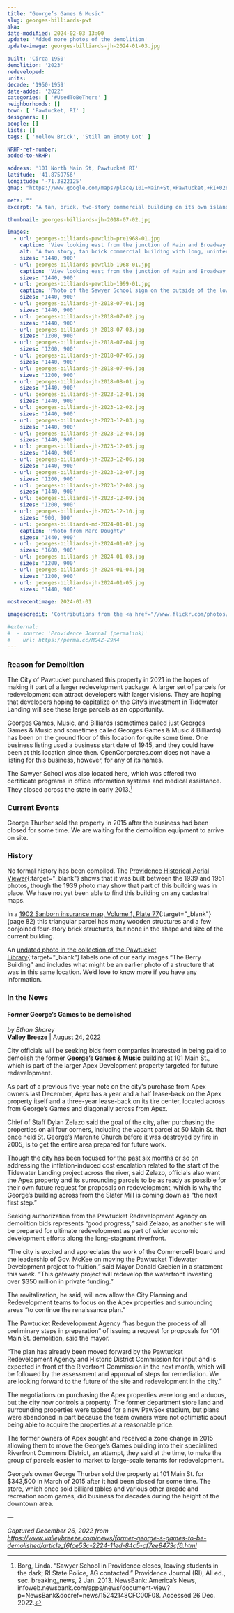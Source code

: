 ```yaml
---
title: "George’s Games & Music"
slug: georges-billiards-pwt
aka:
date-modified: 2024-02-03 13:00
update: 'Added more photos of the demolition'
update-image: georges-billiards-jh-2024-01-03.jpg

built: 'Circa 1950'
demolition: '2023'
redeveloped:
units:
decade: '1950-1959'
date-added: '2022'
categories: [ '#UsedToBeThere' ]
neighborhoods: []
town: [ 'Pawtucket, RI' ]
designers: []
people: []
lists: []
tags: [ 'Yellow Brick', 'Still an Empty Lot' ]

NRHP-ref-number:
added-to-NRHP:

address: '101 North Main St, Pawtucket RI'
latitude: '41.8759756'
longitude: '-71.3822125'
gmap: "https://www.google.com/maps/place/101+Main+St,+Pawtucket,+RI+02860/@41.8759756,-71.3822125,18z/data=!4m5!3m4!1s0x89e45cab4b30d261:0xfb443fccd0fc0082!8m2!3d41.8759756!4d-71.3823949"

meta: ""
excerpt: "A tan, brick, two-story commercial building on its own island of land between Main and Broadway in Downtown Pawtucket"

thumbnail: georges-billiards-jh-2018-07-02.jpg

images:
  - url: georges-billiards-pawtlib-pre1968-01.jpg
    caption: 'View looking east from the junction of Main and Broadway before 1968. Likely that this portion of the building replaced an older one or added onto it, we are unsure. Part of the Pawtucket Library collection on Flickr'
    alt: 'A two story, tan brick commercial building with long, uninterrupted ribbon window banks of original steel frame, 10 lite windows arranged 2 over 5 on the back faces of the building. Some windows aliong the street-facing side have been replaced with modern, single lite replacements, or consist of assymetrical window pairs in a repeating pattern'
    sizes: '1440, 900'
  - url: georges-billiards-pawtlib-1968-01.jpg
    caption: 'View looking east from the junction of Main and Broadway circa 1968 to 1970. Part of the Pawtucket Library collection on Flickr'
    sizes: '1440, 900'
  - url: georges-billiards-pawtlib-1999-01.jpg
    caption: 'Photo of the Sawyer School sign on the outside of the lower portion of the building, circa 1999. Part of the Pawtucket Library collection on Flickr'
    sizes: '1440, 900'
  - url: georges-billiards-jh-2018-07-01.jpg
    sizes: '1440, 900'
  - url: georges-billiards-jh-2018-07-02.jpg
    sizes: '1440, 900'
  - url: georges-billiards-jh-2018-07-03.jpg
    sizes: '1200, 900'
  - url: georges-billiards-jh-2018-07-04.jpg
    sizes: '1200, 900'
  - url: georges-billiards-jh-2018-07-05.jpg
    sizes: '1440, 900'
  - url: georges-billiards-jh-2018-07-06.jpg
    sizes: '1200, 900'
  - url: georges-billiards-jh-2018-08-01.jpg
    sizes: '1440, 900'
  - url: georges-billiards-jh-2023-12-01.jpg
    sizes: '1440, 900'
  - url: georges-billiards-jh-2023-12-02.jpg
    sizes: '1440, 900'
  - url: georges-billiards-jh-2023-12-03.jpg
    sizes: '1440, 900'
  - url: georges-billiards-jh-2023-12-04.jpg
    sizes: '1440, 900'
  - url: georges-billiards-jh-2023-12-05.jpg
    sizes: '1440, 900'
  - url: georges-billiards-jh-2023-12-06.jpg
    sizes: '1440, 900'
  - url: georges-billiards-jh-2023-12-07.jpg
    sizes: '1200, 900'
  - url: georges-billiards-jh-2023-12-08.jpg
    sizes: '1440, 900'
  - url: georges-billiards-jh-2023-12-09.jpg
    sizes: '1200, 900'
  - url: georges-billiards-jh-2023-12-10.jpg
    sizes: '900, 900'
  - url: georges-billiards-md-2024-01-01.jpg
    caption: 'Photo from Marc Doughty'
    sizes: '1440, 900'
  - url: georges-billiards-jh-2024-01-02.jpg
    sizes: '1600, 900'
  - url: georges-billiards-jh-2024-01-03.jpg
    sizes: '1200, 900'
  - url: georges-billiards-jh-2024-01-04.jpg
    sizes: '1200, 900'
  - url: georges-billiards-jh-2024-01-05.jpg
    sizes: '1440, 900'

mostrecentimage: 2024-01-01

imagescredit: 'Contributions from the <a href="//www.flickr.com/photos/pawtucketlibrary/albums/72157690062762483" target="_blank">Pawtucket Library on Flickr</a> and Marc Doughty'

#external:
#  - source: 'Providence Journal (permalink)'
#    url: https://perma.cc/MQ4Z-Z9K4
---
```


### Reason for Demolition

The City of Pawtucket purchased this property in 2021 in the hopes of making it part of a larger redevelopment package. A larger set of parcels for redevelopment can attract developers with larger visions. They are hoping that developers hoping to capitalize on the City’s investment in Tidewater Landing will see these large parcels as an opportunity. 

Georges Games, Music, and Billiards (sometimes called just Georges Games & Music and sometimes called Georges Games & Music & Billiards) has been on the ground floor of this location for quite some time. One business listing used a business start date of 1945, and they could have been at this location since then. OpenCorporates.com does not have a listing for this business, however, for any of its names. 

The Sawyer School was also located here, which was offered two certificate programs in office information systems and medical assistance. They closed across the state in early 2013.[^1]

[^1]: Borg, Linda. “Sawyer School in Providence closes, leaving students in the dark; RI State Police, AG contacted.” Providence Journal (RI), All ed., sec. breaking_news, 2 Jan. 2013. NewsBank: America’s News, infoweb.newsbank.com/apps/news/document-view?p=NewsBank&docref=news/15242148CFC00F08. Accessed 26 Dec. 2022.


### Current Events

George Thurber sold the property in 2015 after the business had been closed for some time. We are waiting for the demolition equipment to arrive on site. 


### History

No formal history has been compiled. The [Providence Historical Aerial Viewer](//pvdgis.maps.arcgis.com/apps/webappviewer/index.html?id=b1b3a4a4c66847a8b767cde26264246e){:target="_blank"} shows that it was built between the 1939 and 1951 photos, though the 1939 photo may show that part of this building was in place. We have not yet been able to find this building on any cadastral maps.

In a [1902 Sanborn insurance map, Volume 1, Plate 77](http://hdl.loc.gov/loc.gmd/g3774pm.g3774pm_g080961902){:target="_blank"} (page 82) this triangular parcel has many wooden structures and a few conjoined four-story brick structures, but none in the shape and size of the current building. 

An [undated photo in the collection of the Pawtucket Library](//www.flickr.com/photos/pawtucketlibrary/29097253034/in/album-72157673959040405/){:target="_blank"} labels one of our early images “The Berry Building” and includes what might be an earlier photo of a structure that was in this same location. We’d love to know more if you have any information. 


### In the News

#### Former George’s Games to be demolished

_by Ethan Shorey_  
**Valley Breeze** | August 24, 2022

City officials will be seeking bids from companies interested in being paid to demolish the former **George’s Games & Music** building at 101 Main St., which is part of the larger Apex Development property targeted for future redevelopment.

As part of a previous five-year note on the city’s purchase from Apex owners last December, Apex has a year and a half lease-back on the Apex property itself and a three-year lease-back on its tire center, located across from George’s Games and diagonally across from Apex.

Chief of Staff Dylan Zelazo said the goal of the city, after purchasing the properties on all four corners, including the vacant parcel at 50 Main St. that once held St. George’s Maronite Church before it was destroyed by fire in 2005, is to get the entire area prepared for future work.

Though the city has been focused for the past six months or so on addressing the inflation-induced cost escalation related to the start of the Tidewater Landing project across the river, said Zelazo, officials also want the Apex property and its surrounding parcels to be as ready as possible for their own future request for proposals on redevelopment, which is why the George’s building across from the Slater Mill is coming down as “the next first step.”

Seeking authorization from the Pawtucket Redevelopment Agency on demolition bids represents “good progress,” said Zelazo, as another site will be prepared for ultimate redevelopment as part of wider economic development efforts along the long-stagnant riverfront.

“The city is excited and appreciates the work of the CommerceRI board and the leadership of Gov. McKee on moving the Pawtucket Tidewater Development project to fruition,” said Mayor Donald Grebien in a statement this week. “This gateway project will redevelop the waterfront investing over $350 million in private funding.”

The revitalization, he said, will now allow the City Planning and Redevelopment teams to focus on the Apex properties and surrounding areas “to continue the renaissance plan.”

The Pawtucket Redevelopment Agency “has begun the process of all preliminary steps in preparation” of issuing a request for proposals for 101 Main St. demolition, said the mayor.

“The plan has already been moved forward by the Pawtucket Redevelopment Agency and Historic District Commission for input and is expected in front of the Riverfront Commission in the next month, which will be followed by the assessment and approval of steps for remediation. We are looking forward to the future of the site and redevelopment in the city.”

The negotiations on purchasing the Apex properties were long and arduous, but the city now controls a property. The former department store land and surrounding properties were tabbed for a new PawSox stadium, but plans were abandoned in part because the team owners were not optimistic about being able to acquire the properties at a reasonable price.

The former owners of Apex sought and received a zone change in 2015 allowing them to move the George’s Games building into their specialized Riverfront Commons District, an attempt, they said at the time, to make the group of parcels easier to market to large-scale tenants for redevelopment.

George’s owner George Thurber sold the property at 101 Main St. for $343,500 in March of 2015 after it had been closed for some time. The store, which once sold billiard tables and various other arcade and recreation room games, did business for decades during the height of the downtown area.

—

_Captured December 26, 2022 from https://www.valleybreeze.com/news/former-george-s-games-to-be-demolished/article_f6fce53c-2224-11ed-84c5-cf7ee8473cf6.html_ 